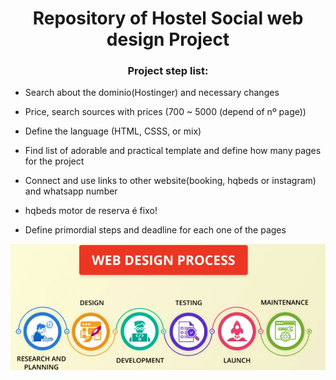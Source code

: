 


<h1 align="center">Repository of Hostel Social web design Project </h1>
<h3 align="center">Project step list:</h3>

- Search about the dominio(Hostinger) and necessary changes 

- Price, search sources with prices (700 ~ 5000 (depend of nº page))

- Define the language (HTML, CSSS, or mix)

- Find list of adorable and practical template and define how many pages for the project

- Connect and use links to other website(booking, hqbeds or instagram) and whatsapp number

- hqbeds motor de reserva é fixo!

- Define primordial steps and deadline for each one of the pages

![logo](https://github.com/crisGriebler/hostelsocial/blob/main/webdesign.png)
